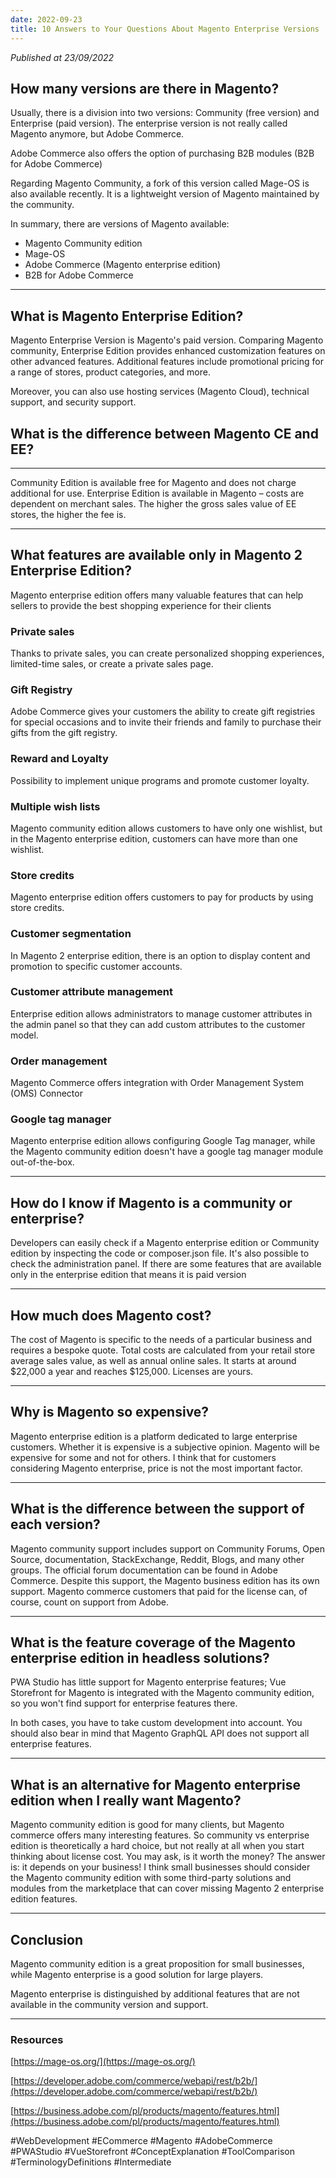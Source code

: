 ```yaml
---
date: 2022-09-23
title: 10 Answers to Your Questions About Magento Enterprise Versions
---
```

*Published at 23/09/2022*

## How many versions are there in Magento?

Usually, there is a division into two versions: Community (free version) and Enterprise (paid version). The enterprise version is not really called Magento anymore, but Adobe Commerce.

Adobe Commerce also offers the option of purchasing B2B modules (B2B for Adobe Commerce)

Regarding Magento Community, a fork of this version called Mage-OS is also available recently. It is a lightweight version of Magento maintained by the community.

In summary, there are versions of Magento available:

- Magento Community edition
- Mage-OS
- Adobe Commerce (Magento enterprise edition)
- B2B for Adobe Commerce

---

## What is Magento Enterprise Edition?

Magento Enterprise Version is Magento's paid version. Comparing Magento community, Enterprise Edition provides enhanced customization features on other advanced features. Additional features include promotional pricing for a range of stores, product categories, and more.

Moreover, you can also use hosting services (Magento Cloud), technical support, and security support.

## What is the difference between Magento CE and EE?

---

Community Edition is available free for Magento and does not charge additional for use. Enterprise Edition is available in Magento – costs are dependent on merchant sales. The higher the gross sales value of EE stores, the higher the fee is.

---

## What features are available only in Magento 2 Enterprise Edition?

Magento enterprise edition offers many valuable features that can help sellers to provide the best shopping experience for their clients

### Private sales

Thanks to private sales, you can create personalized shopping experiences, limited-time sales, or create a private sales page.

### Gift Registry

Adobe Commerce gives your customers the ability to create gift registries for special occasions and to invite their friends and family to purchase their gifts from the gift registry.

### Reward and Loyalty

Possibility to implement unique programs and promote customer loyalty.

### Multiple wish lists

Magento community edition allows customers to have only one wishlist, but in the Magento enterprise edition, customers can have more than one wishlist.

### Store credits

Magento enterprise edition offers customers to pay for products by using store credits.

### Customer segmentation

In Magento 2 enterprise edition, there is an option to display content and promotion to specific customer accounts.

### Customer attribute management

Enterprise edition allows administrators to manage customer attributes in the admin panel so that they can add custom attributes to the customer model.

### Order management

Magento Commerce offers integration with Order Management System (OMS) Connector

### Google tag manager

Magento enterprise edition allows configuring Google Tag manager, while the Magento community edition doesn't have a google tag manager module out-of-the-box.

---

## How do I know if Magento is a community or enterprise?

Developers can easily check if a Magento enterprise edition or Community edition by inspecting the code or composer.json file. It's also possible to check the administration panel. If there are some features that are available only in the enterprise edition that means it is paid version

---

## How much does Magento cost?

The cost of Magento is specific to the needs of a particular business and requires a bespoke quote. Total costs are calculated from your retail store average sales value, as well as annual online sales. It starts at around $22,000 a year and reaches $125,000. Licenses are yours.

---

## Why is Magento so expensive?

Magento enterprise edition is a platform dedicated to large enterprise customers. Whether it is expensive is a subjective opinion. Magento will be expensive for some and not for others. I think that for customers considering Magento enterprise, price is not the most important factor.

---

## What is the difference between the support of each version?

Magento community support includes support on Community Forums, Open Source, documentation, StackExchange, Reddit, Blogs, and many other groups. The official forum documentation can be found in Adobe Commerce. Despite this support, the Magento business edition has its own support. Magento commerce customers that paid for the license can, of course, count on support from Adobe.

---

## What is the feature coverage of the Magento enterprise edition in headless solutions?

PWA Studio has little support for Magento enterprise features; Vue Storefront for Magento is integrated with the Magento community edition, so you won't find support for enterprise features there.

In both cases, you have to take custom development into account. You should also bear in mind that Magento GraphQL API does not support all enterprise features.

---

## What is an alternative for Magento enterprise edition when I really want Magento?

Magento community edition is good for many clients, but Magento commerce offers many interesting features. So community vs enterprise edition is theoretically a hard choice, but not really at all when you start thinking about license cost. You may ask, is it worth the money? The answer is: it depends on your business! I think small businesses should consider the Magento community edition with some third-party solutions and modules from the marketplace that can cover missing Magento 2 enterprise edition features.

---

## Conclusion

Magento community edition is a great proposition for small businesses, while Magento enterprise is a good solution for large players.

Magento enterprise is distinguished by additional features that are not available in the community version and support.

---

### Resources

[https://mage-os.org/](https://mage-os.org/)

[https://developer.adobe.com/commerce/webapi/rest/b2b/](https://developer.adobe.com/commerce/webapi/rest/b2b/)

[https://business.adobe.com/pl/products/magento/features.html](https://business.adobe.com/pl/products/magento/features.html)

#WebDevelopment #ECommerce #Magento #AdobeCommerce #PWAStudio #VueStorefront #ConceptExplanation #ToolComparison #TerminologyDefinitions #Intermediate
